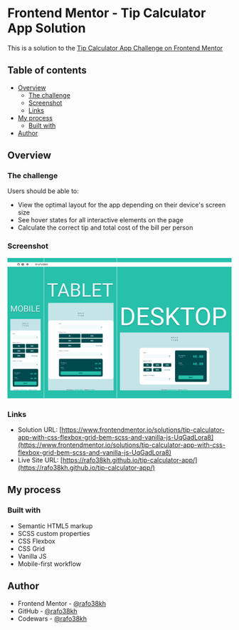 # Frontend Mentor - Tip Calculator App Solution

This is a solution to the [Tip Calculator App Challenge on Frontend Mentor](https://www.frontendmentor.io/challenges/tip-calculator-app-ugJNGbJUX)

## Table of contents

- [Overview](#overview)
  - [The challenge](#the-challenge)
  - [Screenshot](#screenshot)
  - [Links](#links)
- [My process](#my-process)
  - [Built with](#built-with)
- [Author](#author)

## Overview

### The challenge

Users should be able to:

- View the optimal layout for the app depending on their device's screen size
- See hover states for all interactive elements on the page
- Calculate the correct tip and total cost of the bill per person

### Screenshot

![screenshot](./images/screenshot.png)

### Links

- Solution URL: [https://www.frontendmentor.io/solutions/tip-calculator-app-with-css-flexbox-grid-bem-scss-and-vanilla-js-UqGadLora8](https://www.frontendmentor.io/solutions/tip-calculator-app-with-css-flexbox-grid-bem-scss-and-vanilla-js-UqGadLora8)
- Live Site URL: [https://rafo38kh.github.io/tip-calculator-app/](https://rafo38kh.github.io/tip-calculator-app/)

## My process

### Built with

- Semantic HTML5 markup
- SCSS custom properties
- CSS Flexbox
- CSS Grid
- Vanilla JS
- Mobile-first workflow

## Author

- Frontend Mentor - [@rafo38kh](https://www.frontendmentor.io/profile/rafo38kh)
- GitHub - [@rafo38kh](https://github.com/rafo38kh)
- Codewars - [@rafo38kh](https://www.codewars.com/users/rafo38kh)
